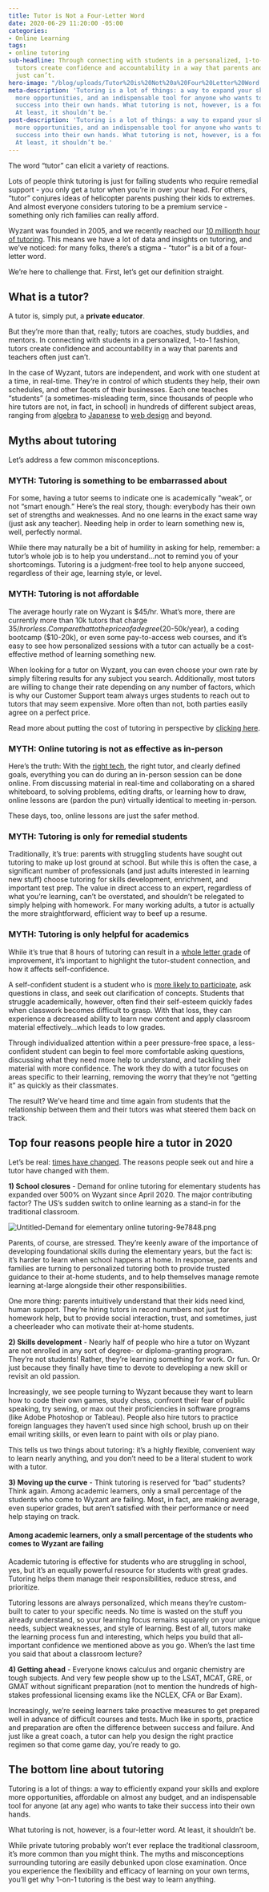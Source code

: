```yaml
---
title: Tutor is Not a Four-Letter Word
date: 2020-06-29 11:20:00 -05:00
categories:
- Online Learning
tags:
- online tutoring
sub-headline: Through connecting with students in a personalized, 1-to-1 fashion,
  tutors create confidence and accountability in a way that parents and teachers often
  just can’t.
hero-image: "/blog/uploads/Tutor%20is%20Not%20a%20Four%20Letter%20Word.png"
meta-description: 'Tutoring is a lot of things: a way to expand your skills, explore
  more opportunities, and an indispensable tool for anyone who wants to take their
  success into their own hands. What tutoring is not, however, is a four-letter word.
  At least, it shouldn’t be.'
post-description: 'Tutoring is a lot of things: a way to expand your skills, explore
  more opportunities, and an indispensable tool for anyone who wants to take their
  success into their own hands. What tutoring is not, however, is a four-letter word.
  At least, it shouldn’t be.'
---
```


The word “tutor” can elicit a variety of reactions.

Lots of people think tutoring is just for failing students who require remedial support - you only get a tutor when you’re in over your head. For others, “tutor” conjures ideas of helicopter parents pushing their kids to extremes. And almost everyone considers tutoring to be a premium service - something only rich families can really afford.

Wyzant was founded in 2005, and we recently reached our [10 millionth hour of tutoring](https://www.wyzant.com/blog/wyzant-10-million-hours-giveaway-winners/). This means we have a lot of data and insights on tutoring, and we’ve noticed: for many folks, there’s a stigma - “tutor” is a bit of a four-letter word.

We’re here to challenge that. First, let’s get our definition straight.

## What is a tutor?

A tutor is, simply put, a **private educator**.

But they’re more than that, really; tutors are coaches, study buddies, and mentors. In connecting with students in a personalized, 1-to-1 fashion, tutors create confidence and accountability in a way that parents and teachers often just can’t.

In the case of Wyzant, tutors are independent, and work with one student at a time, in real-time. They’re in control of which students they help, their own schedules, and other facets of their businesses. Each one teaches “students” (a sometimes-misleading term, since thousands of people who hire tutors are not, in fact, in school) in hundreds of different subject areas, ranging from [algebra](https://www.wyzant.com/algebra_tutors.aspx) to [Japanese](https://www.wyzant.com/Japanese_tutors.aspx) to [web design](https://www.wyzant.com/web_design_lessons.aspx) and beyond.

## Myths about tutoring

Let’s address a few common misconceptions.

### **MYTH:** Tutoring is something to be embarrassed about

For some, having a tutor seems to indicate one is academically “weak”, or not “smart enough.” Here’s the real story, though: everybody has their own set of strengths and weaknesses. And no one learns in the exact same way (just ask any teacher). Needing help in order to learn something new is, well, perfectly normal.

While there may naturally be a bit of humility in asking for help, remember: a tutor’s whole job is to help you understand...not to remind you of your shortcomings. Tutoring is a judgment-free tool to help anyone succeed, regardless of their age, learning style, or level.

### **MYTH:** Tutoring is not affordable

The average hourly rate on Wyzant is $45/hr. What’s more, there are currently more than 10k tutors that charge $35/hr or less. Compare that to the price of a degree ($20-50k/year), a coding bootcamp ($10-20k), or even some pay-to-access web courses, and it’s easy to see how personalized sessions with a tutor can actually be a cost-effective method of learning something new.

When looking for a tutor on Wyzant, you can even choose your own rate by simply filtering results for any subject you search. Additionally, most tutors are willing to change their rate depending on any number of factors, which is why our Customer Support team always urges students to reach out to tutors that may seem expensive. More often than not, both parties easily agree on a perfect price.

Read more about putting the cost of tutoring in perspective by [clicking here](https://www.wyzant.com/blog/cost-of-tutoring/).

### **MYTH:** Online tutoring is not as effective as in-person

Here’s the truth: With the [right tech](https://www.wyzant.com/blog/online-learning-tool-video/), the right tutor, and clearly defined goals, everything you can do during an in-person session can be done online. From discussing material in real-time and collaborating on a shared whiteboard, to solving problems, editing drafts, or learning how to draw, online lessons are (pardon the pun) virtually identical to meeting in-person.

These days, too, online lessons are just the safer method.

### **MYTH:** Tutoring is only for remedial students

Traditionally, it’s true: parents with struggling students have sought out tutoring to make up lost ground at school. But while this is often the case, a significant number of professionals (and just adults interested in learning new stuff) choose tutoring for skills development, enrichment, and important test prep. The value in direct access to an expert, regardless of what you’re learning, can’t be overstated, and shouldn’t be relegated to simply helping with homework. For many working adults, a tutor is actually the more straightforward, efficient way to beef up a resume.

### MYTH: Tutoring is only helpful for academics

While it’s true that 8 hours of tutoring can result in a [whole letter grade](https://www.wyzant.com/blog/why-8-hours-of-private-tutoring-is-a-letter-grade-of-improvement/) of improvement, it’s important to highlight the tutor-student connection, and how it affects self-confidence.

A self-confident student is a student who is [more likely to participate](https://scholarworks.waldenu.edu/cgi/viewcontent.cgi?article=7676&context=dissertations), ask questions in class, and seek out clarification of concepts. Students that struggle academically, however, often find their self-esteem quickly fades when classwork becomes difficult to grasp. With that loss, they can experience a decreased ability to learn new content and apply classroom material effectively...which leads to low grades.

Through individualized attention within a peer pressure-free space, a less-confident student can begin to feel more comfortable asking questions, discussing what they need more help to understand, and tackling their material with more confidence. The work they do with a tutor focuses on areas specific to their learning, removing the worry that they’re not “getting it” as quickly as their classmates.

The result? We’ve heard time and time again from students that the relationship between them and their tutors was what steered them back on track.

## Top four reasons people hire a tutor in 2020

Let’s be real: [times have changed](https://www.wyzant.com/blog/covid-19-tutoring/). The reasons people seek out and hire a tutor have changed with them.

**1) School closures** - Demand for online tutoring for elementary students has expanded over 500% on Wyzant since April 2020. The major contributing factor? The US’s sudden switch to online learning as a stand-in for the traditional classroom.

![Untitled-Demand for elementary online tutoring-9e7848.png](/blog/uploads/Untitled-Demand%20for%20elementary%20online%20tutoring-9e7848.png)

Parents, of course, are stressed. They’re keenly aware of the importance of developing foundational skills during the elementary years, but the fact is: it’s harder to learn when school happens at home. In response, parents and families are turning to personalized tutoring both to provide trusted guidance to their at-home students, and to help themselves manage remote learning at-large alongside their other responsibilities.

One more thing: parents intuitively understand that their kids need kind, human support. They’re hiring tutors in record numbers not just for homework help, but to provide social interaction, trust, and sometimes, just a cheerleader who can motivate their at-home students.

**2) Skills development** - Nearly half of people who hire a tutor on Wyzant are not enrolled in any sort of degree- or diploma-granting program. They’re not students! Rather, they’re learning something for work. Or fun. Or just because they finally have time to devote to developing a new skill or revisit an old passion.

Increasingly, we see people turning to Wyzant because they want to learn how to code their own games, study chess, confront their fear of public speaking, try sewing, or max out their proficiencies in software programs (like Adobe Photoshop or Tableau). People also hire tutors to practice foreign languages they haven’t used since high school, brush up on their email writing skills, or even learn to paint with oils or play piano.

This tells us two things about tutoring: it’s a highly flexible, convenient way to learn nearly anything, and you don’t need to be a literal student to work with a tutor.

**3) Moving up the curve** - Think tutoring is reserved for “bad” students? Think again. Among academic learners, only a small percentage of the students who come to Wyzant are failing. Most, in fact, are making average, even superior grades, but aren’t satisfied with their performance or need help staying on track.

#### Among academic learners, only a small percentage of the students who comes to Wyzant are failing

Academic tutoring is effective for students who are struggling in school, yes, but it’s an equally powerful resource for students with great grades. Tutoring helps them manage their responsibilities, reduce stress, and prioritize.

Tutoring lessons are always personalized, which means they’re custom-built to cater to your specific needs. No time is wasted on the stuff you already understand, so your learning focus remains squarely on your unique needs, subject weaknesses, and style of learning. Best of all, tutors make the learning process fun and interesting, which helps you build that all-important confidence we mentioned above as you go. When’s the last time you said that about a classroom lecture?

**4) Getting ahead** - Everyone knows calculus and organic chemistry are tough subjects. And very few people show up to the LSAT, MCAT, GRE, or GMAT without significant preparation (not to mention the hundreds of high-stakes professional licensing exams like the NCLEX, CFA or Bar Exam).

Increasingly, we’re seeing learners take proactive measures to get prepared well in advance of difficult courses and tests. Much like in sports, practice and preparation are often the difference between success and failure. And just like a great coach, a tutor can help you design the right practice regimen so that come game day, you’re ready to go.

## The bottom line about tutoring

Tutoring is a lot of things: a way to efficiently expand your skills and explore more opportunities,  affordable on almost any budget, and an indispensable tool for anyone (at any age) who wants to take their success into their own hands.

What tutoring is not, however, is a four-letter word. At least, it shouldn’t be.

While private tutoring probably won’t ever replace the traditional classroom, it’s more common than you might think. The myths and misconceptions surrounding tutoring are easily debunked upon close examination. Once you experience the flexibility and efficacy of learning on your own terms, you’ll get why 1-on-1 tutoring is the best way to learn anything.